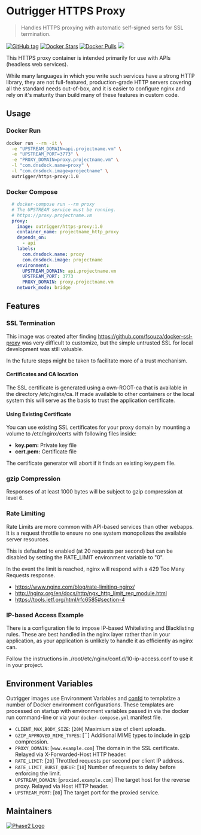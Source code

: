 # Outrigger HTTPS Proxy

> Handles HTTPS proxying with automatic self-signed serts for SSL termination.

[![GitHub tag](https://img.shields.io/github/tag/phase2/docker-https-proxy.svg)](https://github.com/phase2/docker-https-proxy) [![Docker Stars](https://img.shields.io/docker/stars/outrigger/https-proxy.svg)](https://hub.docker.com/r/outrigger/https-proxy) [![Docker Pulls](https://img.shields.io/docker/pulls/outrigger/https-proxy.svg)](https://hub.docker.com/r/outrigger/https-proxy) [![](https://images.microbadger.com/badges/image/outrigger/https-proxy:dev.svg)](https://microbadger.com/images/outrigger/https-proxy:dev 'Get your own image badge on microbadger.com')

This HTTPS proxy container is intended primarily for use with APIs (headless web services).

While many languages in which you write such services have a strong HTTP library, they
are not full-featured, production-grade HTTP servers covering all the standard needs out-of-box, and it is easier to configure nginx and rely on it's maturity than build many
of these features in custom code.

## Usage

### Docker Run

```bash
docker run --rm -it \
  -e "UPSTREAM_DOMAIN=api.projectname.vm" \
  -e "UPSTREAM_PORT=3773" \
  -e "PROXY_DOMAIN=proxy.projectname.vm" \
  -l "com.dnsdock.name=proxy" \
  -l "com.dnsdock.image=projectname" \
  outrigger/https-proxy:1.0
```

### Docker Compose

```yaml
  # docker-compose run --rm proxy
  # The UPSTREAM service must be running.
  # https://proxy.projectname.vm
  proxy:
    image: outrigger/https-proxy:1.0
    container_name: projectname_http_proxy
    depends_on:
      - api
    labels:
      com.dnsdock.name: proxy
      com.dnsdock.image: projectname
    environment:
      UPSTREAM_DOMAIN: api.projectname.vm
      UPSTREAM_PORT: 3773
      PROXY_DOMAIN: proxy.projectname.vm
    network_mode: bridge
```

## Features

### SSL Termination

This image was created after finding https://github.com/fsouza/docker-ssl-proxy
was very difficult to customize, but the simple untrusted SSL for local development
was still valuable.

In the future steps might be taken to facilitate more of a trust mechanism.

#### Certificates and CA location

The SSL certificate is generated using a own-ROOT-ca that is available in the
directory /etc/nginx/ca. If made available to other containers or the local
system this will serve as the basis to trust the application certificate.

#### Using Existing Certificate

You can use existing SSL certificates for your proxy domain by mounting a volume
to /etc/nginx/certs with following files inside:

* **key.pem:** Private key file
* **cert.pem:** Certificate file

The certificate generator will abort if it finds an existing key.pem file.

### gzip Compression

Responses of at least 1000 bytes will be subject to gzip compression at level 6.

### Rate Limiting

Rate Limits are more common with API-based services than other webapps. It is a request
throttle to ensure no one system monopolizes the available server resources.

This is defaulted to enabled (at 20 requests per second) but can be disabled by setting the RATE_LIMIT environment variable to "0".

In the event the limit is reached, nginx will respond with a 429 Too Many Requests response.

* https://www.nginx.com/blog/rate-limiting-nginx/
* http://nginx.org/en/docs/http/ngx_http_limit_req_module.html
* https://tools.ietf.org/html/rfc6585#section-4

### IP-based Access Example

There is a configuration file to impose IP-based Whitelisting and Blacklisting rules.
These are best handled in the nginx layer rather than in your application, as your application
is unlikely to handle it as efficiently as nginx can.

Follow the instructions in ./root/etc/nginx/conf.d/10-ip-access.conf to use it in your project.

## Environment Variables

Outrigger images use Environment Variables and [confd](https://github.com/kelseyhightower/confd)
to templatize a number of Docker environment configurations. These templates are
processed on startup with environment variables passed in via the docker run
command-line or via your `docker-compose.yml` manifest file.

* `CLIENT_MAX_BODY_SIZE`: [`20M`] Maximium size of client uploads.
* `GZIP_APPROVED_MIME_TYPES`: [``] Additional MIME types to include in gzip compression.
* `PROXY_DOMAIN`: [`www.example.com`] The domain in the SSL certificate. Relayed via X-Forwarded-Host HTTP header.
* `RATE_LIMIT`: [`20`] Throttled requests per second per client IP address.
* `RATE_LIMIT_BURST_QUEUE`: [`10`] Number of requests to delay before enforcing the limit.
* `UPSTREAM_DOMAIN`: [`proxied.example.com`] The target host for the reverse proxy. Relayed via Host HTTP header.
* `UPSTREAM_PORT`: [`80`] The target port for the proxied service.

## Maintainers

[![Phase2 Logo](https://s3.amazonaws.com/phase2.public/logos/phase2-logo.png)](https://www.phase2technology.com)
